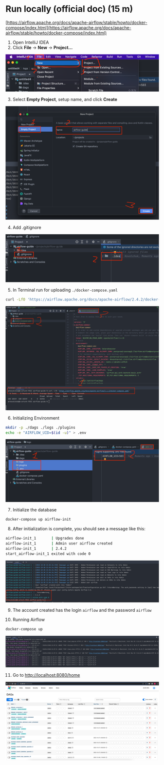 # Run locally (official doc) (15 m)

[https://airflow.apache.org/docs/apache-airflow/stable/howto/docker-compose/index.html](https://airflow.apache.org/docs/apache-airflow/stable/howto/docker-compose/index.html)

1. Open IntelliJ IDEA
2. Click **File** → **New** → **Project…**

![Untitled](doc/Untitled.png)

3. Select **Empty Project**, setup name, and click **Create**

![Untitled](doc/Untitled%201.png)

4. Add .gitignore

![Untitled](doc/Untitled%202.png)

5. In Terminal run for uploading `./docker-compose.yaml`

```bash
curl -LfO 'https://airflow.apache.org/docs/apache-airflow/2.4.2/docker-compose.yaml'
```

![Untitled](doc/Untitled%203.png)

6. Initializing Environment

```bash
mkdir -p ./dags ./logs ./plugins
echo -e "AIRFLOW_UID=$(id -u)" > .env
```

![Untitled](doc/Untitled%204.png)

7. Initialize the database

```bash
docker-compose up airflow-init
```

8. After initialization is complete, you should see a message like this:

```bash
airflow-init_1       | Upgrades done
airflow-init_1       | Admin user airflow created
airflow-init_1       | 2.4.2
start_airflow-init_1 exited with code 0
```

![Untitled](doc/Untitled%205.png)

9. The account created has the login `airflow` and the password `airflow`


10. Running Airflow

```bash
docker-compose up
```

![Untitled](doc/Untitled%206.png)

11. Go to [http://localhost:8080/home](http://localhost:8080/home)

![Untitled](doc/Untitled%207.png)

